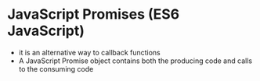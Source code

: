 # JavaScript Promises (ES6 JavaScript)
* it is an alternative way to callback functions
* A JavaScript Promise object contains both the producing code and calls to the consuming code